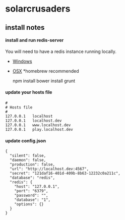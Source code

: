 
# solarcrusaders
## install notes

#### install and run redis-server

You will need to have a redis instance running locally.
* [Windows](https://github.com/MSOpenTech/redis)
* [OSX](http://jasdeep.ca/2012/05/installing-redis-on-mac-os-x/) *homebrew recommended

    npm install
    bower install
    grunt

#### update your hosts file

    #
    # Hosts file
    #
    127.0.0.1   localhost
    127.0.0.1   localhost.dev
    127.0.0.1   www.localhost.dev
    127.0.0.1   play.localhost.dev

#### update config.json

    {
      "silent": false,
      "daemon": false,
      "production": false,
      "url": "http://localhost.dev:4567",
      "secret": "121daf16-401d-409b-8b63-12232c0a211c",
      "database": "redis",
      "redis": {
        "host": "127.0.0.1",
        "port": "6379",
        "password": "",
        "database": "1",
        "options": {}
      }
    }
